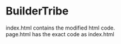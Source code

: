 # BuilderTribe
index.html contains the modified html code.<br>
page.html has the exact code as index.html<br>
